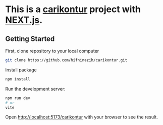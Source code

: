 # This is a [carikontur](https://hifninazih.com/carikontur) project with [NEXT.js](https://nextjs.org/).

## Getting Started

First, clone repository to your local computer

```bash
git clone https://github.com/hifninazih/carikontur.git
```

Install package

```bash
npm install
```

Run the development server:

```bash
npm run dev
# or
vite
```

Open [http://localhost:5173/carikontur](http://localhost:5173/carikontur) with your browser to see the result.
